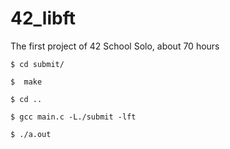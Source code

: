 # 42_libft
The first project of 42 School
Solo, about 70 hours

```$ cd submit/```

```$  make```

```$ cd ..```

```$ gcc main.c -L./submit -lft```

```$ ./a.out```
